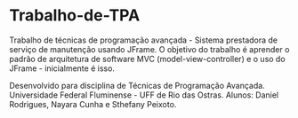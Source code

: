 # Trabalho-de-TPA
Trabalho de técnicas de programação avançada - Sistema prestadora de serviço de manutenção usando JFrame.
O objetivo do trabalho é aprender o padrão de arquitetura de software MVC (model-view-controller) e o uso do JFrame - inicialmente é isso.

Desenvolvido para disciplina de Técnicas de Programação Avançada.
Universidade Federal Fluminense - UFF de Rio das Ostras.
Alunos: Daniel Rodrigues, Nayara Cunha e Sthefany Peixoto.
